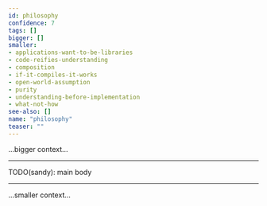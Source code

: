 ```yaml
---
id: philosophy
confidence: 7
tags: []
bigger: []
smaller:
- applications-want-to-be-libraries
- code-reifies-understanding
- composition
- if-it-compiles-it-works
- open-world-assumption
- purity
- understanding-before-implementation
- what-not-how
see-also: []
name: "philosophy"
teaser: ""
---
```



...bigger context...

---

TODO(sandy): main body

---

...smaller context...
